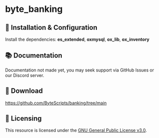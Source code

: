 # byte_banking

## 🦺 Installation & Configuration
Install the dependencies: **es_extended**, **oxmysql**, **ox_lib**, **ox_inventory**

## 📚 Documentation
Documentation not made yet, you may seek support via GitHub Issues or our Discord server.

## 💾 Download
https://github.com/ByteScripts/banking/tree/main

## 📜 Licensing

This resource is licensed under the [GNU General Public License v3.0](https://www.gnu.org/licenses/gpl-3.0.de.html).